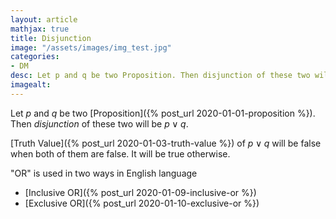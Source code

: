 ```yaml
---
layout: article
mathjax: true
title: Disjunction
image: "/assets/images/img_test.jpg"
categories:
- DM
desc: Let p and q be two Proposition. Then disjunction of these two will be $p \vee q$. 
imagealt: 
---
```


Let *p* and *q* be two [Proposition]({% post_url 2020-01-01-proposition %}). Then *disjunction* of these two will be $p \vee q$.


































































































































































































































































































































































[Truth Value]({% post_url 2020-01-03-truth-value %}) of $p \vee q$ will be false when both of them are false. It will be true otherwise.


































































































































































































































































































































































"OR" is used in two ways in English language
- [Inclusive OR]({% post_url 2020-01-09-inclusive-or %})
- [Exclusive OR]({% post_url 2020-01-10-exclusive-or %})